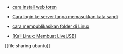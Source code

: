 * [cara install web toren](https://github.com/wongganteng10/tutorial/wiki/cara-install-web-toren)
* [Cara login ke server tanpa memasukkan kata sandi](https://github.com/wongganteng10/tutorial/wiki/Cara-login-ke-server-tanpa-memasukkan-kata-sandi)
* [cara mempublikasikan folder di Linux ](https://github.com/wongganteng10/tutorial/wiki/cara-mempublikasikan-folder-di-linux)

* [[Kali Linux: Membuat LiveUSB]](
https://github.com/wongganteng10/tutorial/wiki/Kali-Linux%3A-Membuat-LiveUSB)

[[file sharing ubuntu]]
